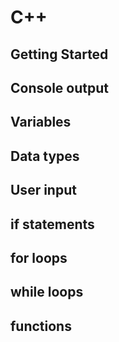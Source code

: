 # C++

## Getting Started

## Console output

## Variables

## Data types

## User input

## if statements

## for loops

## while loops

## functions
